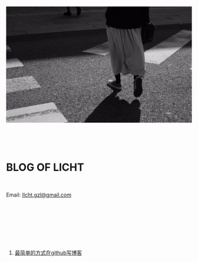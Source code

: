 ![image](https://github.com/lIchtg/lichtg.github.io/blob/master/1.jpeg)

&nbsp;

&nbsp;



# __BLOG OF LICHT__

&nbsp;

Email: lIcht.gzl@gmail.com

&nbsp;

&nbsp;

&nbsp;

&nbsp;

1. [最简单的方式在github写博客](https://github.com/lIchtg/lichtg.github.io/blob/master/001.md)

